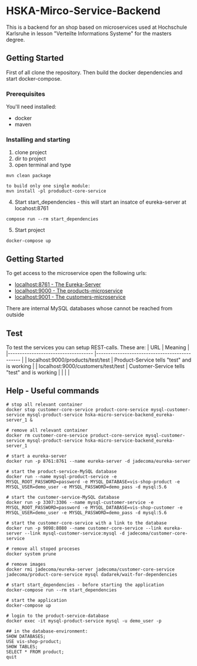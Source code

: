 # HSKA-Mirco-Service-Backend

This is a backend for an shop based on microservices used at Hochschule Karlsruhe in lesson "Verteilte Informations Systeme" for the masters degree.

## Getting Started

First of all clone the repository. Then build the docker dependencies and start docker-compose.

### Prerequisites

You'll need installed: 
- docker
- maven

 
### Installing and starting
1) clone project
2) dir to project
3) open terminal and type

```
mvn clean package

to build only one single module:
mvn install -pl produduct-core-service
```

4) Start start_dependencies - this will start an insatce of eureka-server at locahost:8761

```
compose run --rm start_dependencies
```

5) Start project

 ```
 docker-compose up
 ```

## Getting Started
To get access to the microservice open the following urls:
- <a href="localhost:8761">localhost:8761 - The Eureka-Server</a> 
- <a href="localhost:9000">localhost:9000 - The products-microservice</a> 
- <a href="localhost:9001">localhost:9001 - The customers-microservice</a>
 
There are internal MySQL databases whose cannot be reached from outside


## Test 
To test the services you can setup REST-calls. These are: 
| URL                                	| Meaning                                      	|
|------------------------------------	|----------------------------------------------	|
| localhost:9000/products/test/test  	| Product-Service tells "test" and is working  	|
| localhost:9000/customers/test/test 	| Customer-Service tells "test" and is working 	|
|                                    	|                                              	|
 
 
 
## Help - Useful commands
```
# stop all relevant container
docker stop customer-core-service product-core-service mysql-customer-service mysql-product-service hska-micro-service-backend_eureka-server_1 &

# remove all relevant container
docker rm customer-core-service product-core-service mysql-customer-service mysql-product-service hska-micro-service-backend_eureka-server_1

# start a eureka-server
docker run -p 8761:8761 --name eureka-server -d jadecoma/eureka-server

# start the product-service-MySQL database
docker run --name mysql-product-service -e MYSQL_ROOT_PASSWORD=password -e MYSQL_DATABASE=vis-shop-product -e MYSQL_USER=demo_user -e MYSQL_PASSWORD=demo_pass -d mysql:5.6

# start the customer-service-MySQL database
docker run -p 3307:3306 --name mysql-customer-service -e MYSQL_ROOT_PASSWORD=password -e MYSQL_DATABASE=vis-shop-customer -e MYSQL_USER=demo_user -e MYSQL_PASSWORD=demo_pass -d mysql:5.6

# start the customer-core-service with a link to the database
docker run -p 9098:8080 --name customer-core-service --link eureka-server --link mysql-customer-service:mysql -d jadecoma/customer-core-service

# remove all stoped proceses
docker system prune

# remove images
docker rmi jadecoma/eureka-server jadecoma/customer-core-service jadecoma/product-core-service mysql dadarek/wait-for-dependencies

# start start_dependencies - before starting the application 
docker-compose run --rm start_dependencies

# start the application
docker-compose up

# login to the product-service-database 
docker exec -it mysql-product-service mysql -u demo_user -p

## in the database-environment: 
SHOW DATABASES;
USE vis-shop-product;
SHOW TABLES;
SELECT * FROM product;
quit

```